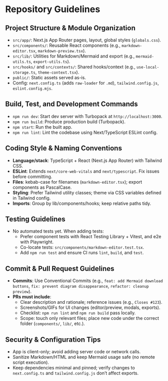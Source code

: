 # Repository Guidelines

## Project Structure & Module Organization
- `src/app/`: Next.js App Router pages, layout, global styles (`globals.css`).
- `src/components/`: Reusable React components (e.g., `markdown-editor.tsx`, `markdown-preview.tsx`).
- `src/lib/`: Utilities for Markdown/Mermaid and export (e.g., `mermaid-utils.ts`, `export-utils.ts`).
- `src/hooks/` and `src/contexts/`: Shared hooks/context (e.g., `use-local-storage.ts`, `theme-context.tsx`).
- `public/`: Static assets served as-is.
- Config: `next.config.ts` (adds `raw-loader` for `.md`), `tailwind.config.js`, `eslint.config.mjs`.

## Build, Test, and Development Commands
- `npm run dev`: Start dev server with Turbopack at `http://localhost:3000`.
- `npm run build`: Produce production build (Turbopack).
- `npm start`: Run the built app.
- `npm run lint`: Lint the codebase using Next/TypeScript ESLint config.

## Coding Style & Naming Conventions
- **Language/stack**: TypeScript + React (Next.js App Router) with Tailwind CSS.
- **ESLint**: Extends `next/core-web-vitals` and `next/typescript`. Fix issues before committing.
- **Files**: kebab-case for filenames (`markdown-editor.tsx`); export components as PascalCase.
- **Styling**: Prefer Tailwind utility classes; theme via CSS variables defined in Tailwind config.
- **Imports**: Group by lib/components/hooks; keep relative paths tidy.

## Testing Guidelines
- No automated tests yet. When adding tests:
  - Prefer component tests with React Testing Library + Vitest, and e2e with Playwright.
  - Co-locate tests: `src/components/markdown-editor.test.tsx`.
  - Add `npm run test` and ensure CI runs `lint`, `build`, and `test`.

## Commit & Pull Request Guidelines
- **Commits**: Use Conventional Commits (e.g., `feat: add Mermaid download buttons`, `fix: prevent diagram disappearance`, `refactor: cleanup preview`).
- **PRs must include**:
  - Clear description and rationale; reference issues (e.g., `Closes #123`).
  - Screenshots/GIFs for UI changes (editor/preview, modals, exports).
  - Checklist: `npm run lint` and `npm run build` pass locally.
  - Scope: touch only relevant files; place new code under the correct folder (`components/`, `lib/`, etc.).

## Security & Configuration Tips
- App is client-only; avoid adding server code or network calls.
- Sanitize Markdown/HTML and keep Mermaid usage safe (no remote script execution).
- Keep dependencies minimal and pinned; verify changes to `next.config.ts` and `tailwind.config.js` don’t affect exports.

